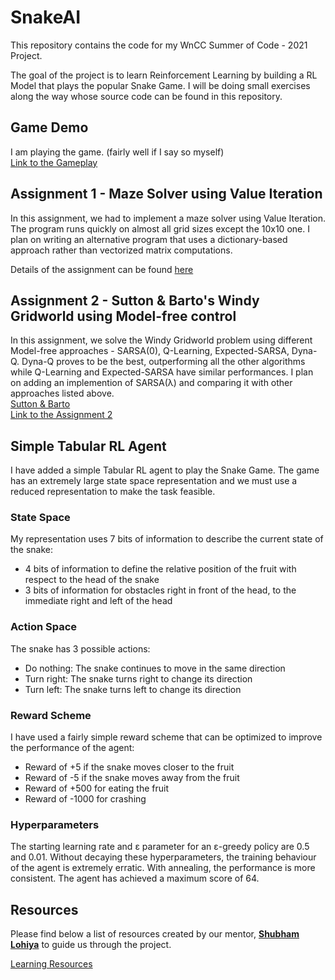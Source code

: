 # SnakeAI
This repository contains the code for my WnCC Summer of Code - 2021 Project.

The goal of the project is to learn Reinforcement Learning by building a RL Model that plays the popular Snake Game. I will be doing small exercises along the way whose source code can be found in this repository.

## Game Demo
I am playing the game. (fairly well if I say so myself)  
[Link to the Gameplay](https://drive.google.com/drive/folders/1kixSPSeSGwu6KX9O60KJUzhxoQp0nPv8)

## Assignment 1 - Maze Solver using Value Iteration
In this assignment, we had to implement a maze solver using Value Iteration. The program runs quickly on almost all grid sizes except the 10x10 one. I plan on writing an alternative program that uses a dictionary-based approach rather than vectorized matrix computations.

Details of the assignment can be found [here](maze-solver/README.md)

## Assignment 2 - Sutton & Barto's Windy Gridworld using Model-free control
In this assignment, we solve the Windy Gridworld problem using different Model-free approaches - SARSA(0), Q-Learning, Expected-SARSA, Dyna-Q. Dyna-Q proves to be the best, outperforming all the other algorithms while Q-Learning and Expected-SARSA have similar performances. I plan on adding an implemention of SARSA(&lambda;) and comparing it with other approaches listed above.  
[Sutton & Barto](https://www.andrew.cmu.edu/course/10-703/textbook/BartoSutton.pdf)  
[Link to the Assignment 2](https://www.cse.iitb.ac.in/~shivaram/teaching/old/cs747-a2020/pa-2/programming-assignment-3.html)

## Simple Tabular RL Agent
I have added a simple Tabular RL agent to play the Snake Game. The game has an extremely large state space representation and we must use a reduced representation to make the task feasible.
### State Space
My representation uses 7 bits of information to describe the current state of the snake:
* 4 bits of information to define the relative position of the fruit with respect to the head of the snake
* 3 bits of information for obstacles right in front of the head, to the immediate right and left of the head

### Action Space
The snake has 3 possible actions:
* Do nothing: The snake continues to move in the same direction
* Turn right: The snake turns right to change its direction
* Turn left: The snake turns left to change its direction

### Reward Scheme
I have used a fairly simple reward scheme that can be optimized to improve the performance of the agent:
* Reward of +5 if the snake moves closer to the fruit
* Reward of -5 if the snake moves away from the fruit
* Reward of +500 for eating the fruit
* Reward of -1000 for crashing  

### Hyperparameters
The starting learning rate and &epsilon; parameter for an &epsilon;-greedy policy are 0.5 and 0.01. Without decaying these hyperparameters, the training behaviour of the agent is extremely erratic. With annealing, the performance is more consistent. The agent has achieved a maximum score of 64.

## Resources
Please find below a list of resources created by our mentor, [**Shubham Lohiya**](https://github.com/shubhlohiya) to guide us through the project.

[Learning Resources](https://www.notion.so/SOC-Snake-AI-Project-471ff57983a24f749ca0ec08df8c9472 "Learning Resources")

